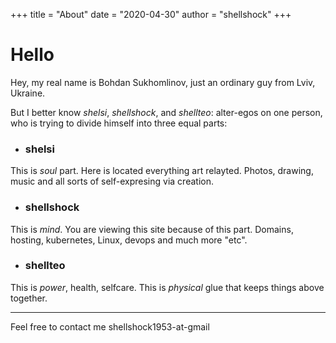 +++
title = "About"
date = "2020-04-30"
author = "shellshock"
+++

# Hello

Hey, my real name is Bohdan Sukhomlinov, just an ordinary guy from Lviv, Ukraine.

But I better know *shelsi*, *shellshock*, and *shellteo*: alter-egos on one person, who is trying to divide himself into three equal parts:

* ### shelsi

This is *soul* part. Here is located everything art relayted. Photos, drawing, music and all sorts of self-expresing via creation.

* ### shellshock

This is *mind*. You are viewing this site because of this part. Domains, hosting, kubernetes, Linux, devops and much more "etc".

* ### shellteo

This is *power*, health, selfcare. This is *physical* glue that keeps things above together.

---

Feel free to contact me shellshock1953-at-gmail
